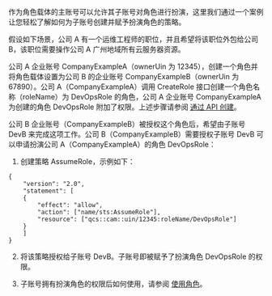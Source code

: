 作为角色载体的主账号可以允许其子账号对角色进行扮演，这里我们通过一个案例让您轻松了解如何为子账号创建并赋予扮演角色的策略。

假设如下场景，公司 A 有一个运维工程师的职位，并且希望将该职位外包给公司 B，该职位需要操作公司 A 广州地域所有云服务器资源。

公司 A 企业账号 CompanyExampleA（ownerUin 为 12345），创建一个角色并将角色载体设置为公司 B 的企业账号 CompanyExampleB（ownerUin 为 67890）。公司 A（CompanyExampleA）调用 CreateRole 接口创建一个角色名称（roleName）为 DevOpsRole 的角色，公司 A 企业账号 CompanyExampleA 为创建的角色 DevOpsRole 附加了权限。上述步骤请参阅 [通过 API 创建](https://cloud.tencent.com/document/product/598/19381#.E9.80.9A.E8.BF.87-api-.E5.88.9B.E5.BB.BA)。

公司 B 企业账号（CompanyExampleB）被授权这个角色后，希望由子账号 DevB 来完成这项工作。公司 B（CompanyExampleB）需要授权子账号 DevB 可以申请扮演公司 A（CompanyExampleA）的角色 DevOpsRole：

1. 创建策略 AssumeRole，示例如下：
```
{
	"version": "2.0",
	"statement": [
	{
		"effect": "allow",
		"action": ["name/sts:AssumeRole"],
		"resource": ["qcs::cam::uin/12345:roleName/DevOpsRole"]
	}
	]
}
```
2. 将该策略授权给子账号 DevB。子账号即被赋予了扮演角色 DevOpsRole 的权限。

3. 子账号拥有扮演角色的权限后如何使用，请参阅 [使用角色](https://cloud.tencent.com/document/product/598/19419)。


